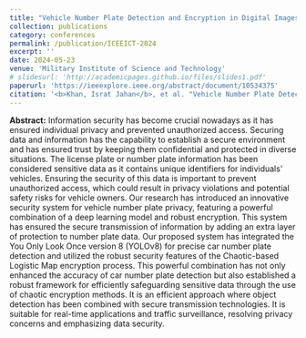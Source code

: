 ```yaml
---
title: "Vehicle Number Plate Detection and Encryption in Digital Images Using YOLOv8 and Chaotic-Based Encryption Scheme"
collection: publications
category: conferences
permalink: /publication/ICEEICT-2024
excerpt: ''
date: 2024-05-23
venue: 'Military Institute of Science and Technology'
# slidesurl: 'http://academicpages.github.io/files/slides1.pdf'
paperurl: 'https://ieeexplore.ieee.org/abstract/document/10534375'
citation: '<b>Khan, Israt Jahan</b>, et al. "Vehicle Number Plate Detection and Encryption in Digital Images Using YOLOv8 and Chaotic-Based Encryption Scheme." 2024 6th International Conference on Electrical Engineering and Information & Communication Technology (ICEEICT). IEEE, 2024.'
---
```


<b>Abstract:</b>
Information security has become crucial nowadays as it has ensured individual privacy and prevented unauthorized access. Securing data and information has the capability to establish a secure environment and has ensured trust by keeping them confidential and protected in diverse situations. The license plate or number plate information has been considered sensitive data as it contains unique identifiers for individuals' vehicles. Ensuring the security of this data is important to prevent unauthorized access, which could result in privacy violations and potential safety risks for vehicle owners. Our research has introduced an innovative security system for vehicle number plate privacy, featuring a powerful combination of a deep learning model and robust encryption. This system has ensured the secure transmission of information by adding an extra layer of protection to number plate data. Our proposed system has integrated the You Only Look Once version 8 (YOLOv8) for precise car number plate detection and utilized the robust security features of the Chaotic-based Logistic Map encryption process. This powerful combination has not only enhanced the accuracy of car number plate detection but also established a robust framework for efficiently safeguarding sensitive data through the use of chaotic encryption methods. It is an efficient approach where object detection has been combined with secure transmission technologies. It is suitable for real-time applications and traffic surveillance, resolving privacy concerns and emphasizing data security.
